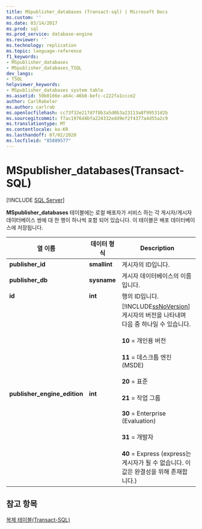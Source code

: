 ```yaml
---
title: MSpublisher_databases (Transact-sql) | Microsoft Docs
ms.custom: ''
ms.date: 03/14/2017
ms.prod: sql
ms.prod_service: database-engine
ms.reviewer: ''
ms.technology: replication
ms.topic: language-reference
f1_keywords:
- MSpublisher_databases
- MSpublisher_databases_TSQL
dev_langs:
- TSQL
helpviewer_keywords:
- MSpublisher_databases system table
ms.assetid: 59b0166e-a64c-46b8-befc-c222fa1ccce2
author: CarlRabeler
ms.author: carlrab
ms.openlocfilehash: cc73f32e217d7f8b3a5d0b3a23113a8f99531d2b
ms.sourcegitcommit: f7ac1976d4bfa224332edd9ef2f4377a4d55a2c9
ms.translationtype: MT
ms.contentlocale: ko-KR
ms.lasthandoff: 07/02/2020
ms.locfileid: "85889577"
---
```

# <a name="mspublisher_databases-transact-sql"></a>MSpublisher_databases(Transact-SQL)
[!INCLUDE [SQL Server](../../includes/applies-to-version/sqlserver.md)]

  **MSpublisher_databases** 테이블에는 로컬 배포자가 서비스 하는 각 게시자/게시자 데이터베이스 쌍에 대 한 행이 하나씩 포함 되어 있습니다. 이 테이블은 배포 데이터베이스에 저장됩니다.  
  
|열 이름|데이터 형식|Description|  
|-----------------|---------------|-----------------|  
|**publisher_id**|**smallint**|게시자의 ID입니다.|  
|**publisher_db**|**sysname**|게시자 데이터베이스의 이름입니다.|  
|**id**|**int**|행의 ID입니다.|  
|**publisher_engine_edition**|**int**|[!INCLUDE[ssNoVersion](../../includes/ssnoversion-md.md)] 게시자의 버전을 나타내며 다음 중 하나일 수 있습니다.<br /><br /> **10** = 개인용 버전<br /><br /> **11** = 데스크톱 엔진 (MSDE)<br /><br /> **20** = 표준<br /><br /> **21** = 작업 그룹<br /><br /> **30** = Enterprise (Evaluation)<br /><br /> **31** = 개발자<br /><br /> **40** = Express (express는 게시자가 될 수 없습니다. 이 값은 완결성을 위해 존재합니다.)|  
  
## <a name="see-also"></a>참고 항목  
 [복제 테이블&#40;Transact-SQL&#41;](../../relational-databases/system-tables/replication-tables-transact-sql.md)  
  
  
